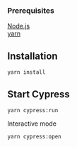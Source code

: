 ### Prerequisites

[Node.js](https://nodejs.org/en/) <br>
[yarn](https://yarnpkg.com/)

## Installation

```shell
yarn install
```

## Start Cypress

```shell
yarn cypress:run
```

Interactive mode
```shell
yarn cypress:open
```
